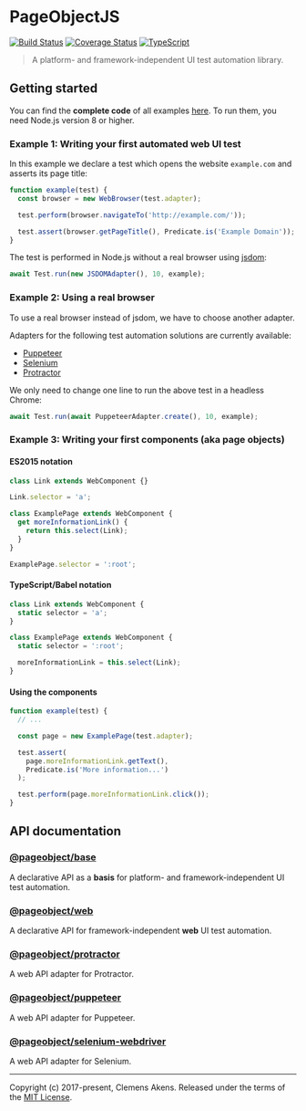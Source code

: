 # PageObjectJS

[![Build Status][badge-travis-image]][badge-travis-link]
[![Coverage Status][badge-coveralls-image]][badge-coveralls-link]
[![TypeScript][badge-typescript-image]][badge-typescript-link]

> A platform- and framework-independent UI test automation library.

## Getting started

You can find the **complete code** of all examples [here](https://github.com/clebert/pageobject/blob/master/docs/examples/).
To run them, you need Node.js version 8 or higher.

### Example 1: Writing your first automated web UI test

In this example we declare a test which opens the website `example.com` and asserts its page title:

```js
function example(test) {
  const browser = new WebBrowser(test.adapter);

  test.perform(browser.navigateTo('http://example.com/'));

  test.assert(browser.getPageTitle(), Predicate.is('Example Domain'));
}
```

The test is performed in Node.js without a real browser using [jsdom][external-jsdom]:

```js
await Test.run(new JSDOMAdapter(), 10, example);
```

### Example 2: Using a real browser

To use a real browser instead of jsdom, we have to choose another adapter.

Adapters for the following test automation solutions are currently available:

* [Puppeteer][internal-api-puppeteer]
* [Selenium][internal-api-selenium-webdriver]
* [Protractor][internal-api-protractor]

We only need to change one line to run the above test in a headless Chrome:

```js
await Test.run(await PuppeteerAdapter.create(), 10, example);
```

### Example 3: Writing your first components (aka page objects)

#### ES2015 notation

```js
class Link extends WebComponent {}

Link.selector = 'a';
```

```js
class ExamplePage extends WebComponent {
  get moreInformationLink() {
    return this.select(Link);
  }
}

ExamplePage.selector = ':root';
```

#### TypeScript/Babel notation

```js
class Link extends WebComponent {
  static selector = 'a';
}
```

```js
class ExamplePage extends WebComponent {
  static selector = ':root';

  moreInformationLink = this.select(Link);
}
```

#### Using the components

```js
function example(test) {
  // ...

  const page = new ExamplePage(test.adapter);

  test.assert(
    page.moreInformationLink.getText(),
    Predicate.is('More information...')
  );

  test.perform(page.moreInformationLink.click());
}
```

## API documentation

### [@pageobject/base][internal-api-base]

A declarative API as a **basis** for platform- and framework-independent UI test automation.

### [@pageobject/web][internal-api-web]

A declarative API for framework-independent **web** UI test automation.

### [@pageobject/protractor][internal-api-protractor]

A web API adapter for Protractor.

### [@pageobject/puppeteer][internal-api-puppeteer]

A web API adapter for Puppeteer.

### [@pageobject/selenium-webdriver][internal-api-selenium-webdriver]

A web API adapter for Selenium.

---

Copyright (c) 2017-present, Clemens Akens. Released under the terms of the [MIT License][internal-license].

[badge-coveralls-image]: https://coveralls.io/repos/github/clebert/pageobject/badge.svg?branch=master
[badge-coveralls-link]: https://coveralls.io/github/clebert/pageobject?branch=master
[badge-travis-image]: https://travis-ci.org/clebert/pageobject.svg?branch=master
[badge-travis-link]: https://travis-ci.org/clebert/pageobject
[badge-typescript-image]: https://img.shields.io/badge/TypeScript-ready-blue.svg
[badge-typescript-link]: https://www.typescriptlang.org/
[external-jsdom]: https://github.com/jsdom/jsdom
[internal-api-base]: https://pageobject.js.org/api/base/
[internal-api-protractor]: https://pageobject.js.org/api/protractor/
[internal-api-puppeteer]: https://pageobject.js.org/api/puppeteer/
[internal-api-selenium-webdriver]: https://pageobject.js.org/api/selenium-webdriver/
[internal-api-web]: https://pageobject.js.org/api/web/
[internal-license]: https://github.com/clebert/pageobject/blob/master/LICENSE
